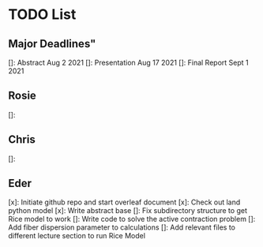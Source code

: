 # TODO List
## Major Deadlines"
[]: Abstract Aug 2 2021
[]: Presentation Aug 17 2021
[]: Final Report Sept 1 2021

## Rosie
[]: 
## Chris
[]:
## Eder
[x]: Initiate github repo and start overleaf document
[x]: Check out land python model
[x]: Write abstract base
[]: Fix subdirectory structure to get Rice model to work
[]: Write code to solve the active contraction problem
[]: Add fiber dispersion parameter to calculations
[]: Add relevant files to different lecture section to run Rice Model
